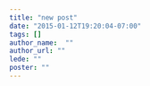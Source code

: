 ```yaml
---
title: "new post"
date: "2015-01-12T19:20:04-07:00"
tags: []
author_name:  ""
author_url: ""
lede: ""
poster: ""
---
```

